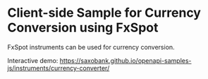 # Client-side Sample for Currency Conversion using FxSpot

FxSpot instruments can be used for currency conversion.

Interactive demo: <https://saxobank.github.io/openapi-samples-js/instruments/currency-converter/>
